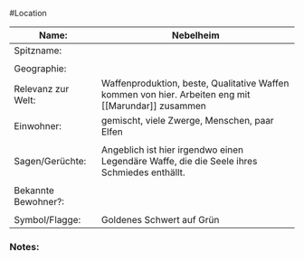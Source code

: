 #Location

| Name:               | Nebelheim                                                                                                    |
| ------------------- | ------------------------------------------------------------------------------------------------------------ |
| Spitzname:          |                                                                                                              |
|                     |                                                                                                              |
| Geographie:         |                                                                                                              |
| Relevanz zur Welt:  | Waffenproduktion, beste, Qualitative Waffen kommen von hier. Arbeiten eng mit [[Marundar]] zusammen |
| Einwohner:          | gemischt, viele Zwerge, Menschen,  paar Elfen                                                                |
|                     |                                                                                                              |
| Sagen/Gerüchte:     | Angeblich ist hier irgendwo einen Legendäre Waffe, die die Seele ihres Schmiedes enthällt.                   |
|                     |                                                                                                              |
| Bekannte Bewohner?: |                                                                                                              |
|                     |                                                                                                              |
| Symbol/Flagge:      | Goldenes Schwert auf Grün                                                                                    |
### Notes:


